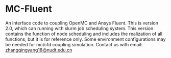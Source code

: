 # MC-Fluent
An interface code to coupling OpenMC and Ansys Fluent.
This is version 2.0, which can running with slurm job scheduling system. This version contains the function of node scheduling and includes the realization of all functions, but it is for reference only. Some environment configurations may be needed for mc/cfd coupling simulation. Contact us with email: zhangqingyang18@nudt.edu.cn
